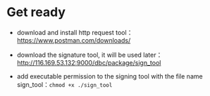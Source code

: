 # Get ready

- download and install http request tool：https://www.postman.com/downloads/

- download the signature tool, it will be used later：
  http://116.169.53.132:9000/dbc/package/sign_tool

- add executable permission to the signing tool with the file name sign_tool：`chmod +x ./sign_tool`

